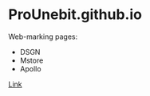 # ProUnebit.github.io
Web-marking pages:
- DSGN
- Mstore
- Apollo

[Link](https://prounebit.github.io/index.html)

